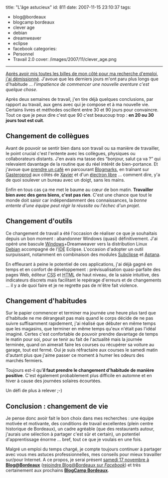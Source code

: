 title: "L'âge astucieux"
id: 811
date: 2007-11-15 23:10:37
tags:
- blog@bordeaux
- blogcamp bordeaux
- clever age
- debian
- dreamweaver
- eclipse
- facebook
categories:
- Personnel
- Travail 2.0
cover: /images/2007/11/clever_age.png
---

[Après avoir mis toutes les billes de mon côté pour ma recherche d'emploi](https://oncletom.io/2007/preparer-optimiser-recherche-emploi/), [j'ai démissionné](https://oncletom.io/2007/lettre-demission/). J'avoue que les derniers jours m'ont paru plus longs que d'habitude ... _l'impatience de commencer une nouvelle aventure c'est quelque chose_.

Après deux semaines de travail, j'en tire déjà quelques conclusions, par rapport au travail, aux gens avec qui je compose et à ma nouvelle vie. Certains livres et méthodes oscillent entre 30 et 90 jours pour convaincre. Tout ce que je peux dire c'est que 90 c'est beaucoup trop : **en 20 ou 30 jours tout est cuit**.

<!--more-->

## Changement de collègues

Avant de pouvoir se sentir bien dans son travail ou sa manière de travailler, le point crucial c'est l'entente avec les collègues, physiques ou collaborateurs distants. J'en avais ma tasse des <q>bonjour, salut ça va ?</q> qui relevaient davantage de la routine que du réel intérêt de bien-portance. Et j'avoue que [prendre un café](http://prendreuncafe.com/blog/) en parcourant [Blogmarks](http://blogmarks.net/), en traînant sur [Gasteroprod](http://www.gasteroprod.com/) aux côtés de [Xavier](http://lacot.org/) et d'un [électron libre](http://www.unelectronlibre.info/) ... comment dire, y'a de quoi soulever un bureau avec un doigt, sans les mains.

Enfin en tous cas ça me met le baume au cœur de bon matin. **Travailler bien avec des gens biens, c'est pas rien**. C'est une chance que tout le monde doit saisir car indépendamment des connaissances, la _bonne entente d'une équipe peut régir la réussite ou l'échec d'un projet_.

## Changement d'outils

Ce changement de travail a été l'occasion de réaliser ce que je souhaitais depuis un bon moment : abandonner Windows (quasi) définitivement. J'ai opéré une bascule [Windows](http://www.perdu.com/)+Dreamweaver vers la distribution Linux [Debian](http://www.debian.org/) accompagné de l'<acronym title="Integrated Development Environment">IDE</acronym> Eclipse. L'occasion d'adopter un outil surpuissant, notamment en combinaison des modules [Subclipse](http://subclipse.tigris.org/) et [Aptana](http://www.aptana.com/).

En effleurant à peine le potentiel de ces applications, j'ai déjà gagné en temps et en confort de développement : prévisualisation quasi-parfaite des pages Web, éditeur <acronym title="Cascading Style Sheet">CSS</acronym> et <acronym title="HyperText Markup Language">HTML</acronym> de haut niveau, de la saisie intuitive, des indicateurs discrets mais facilitant le repérage d'erreurs et de changements ... il y a de quoi faire et je ne regrette pas de m'être fait violence.

## Changement d'habitudes

Sur le papier commencer et terminer ma journée une heure plus tard que d'habitude ne me dérangeait pas mais quand le corps décide de ne pas suivre suffisamment rapidement, j'ai réalisé que débuter en même temps que les magasins, que terminer en même temps qu'eux n'était pas l'idéal imaginé.
Certes c'est confortable de pouvoir prendre davantage de temps le matin pour soi, pour se tenir au fait de l'actualité mais la journée terminée, quand on aimerait faire les courses ou récupérer sa voiture au garage, tout est fermé. Oui je suis réfractaire aux courses le samedi matin d'autant plus que j'aime passer ce moment à humer les odeurs des marchés fermiers.

Toujours est-il qu'**il faut prendre le changement d'habitude de manière positive**. C'est également probablement plus difficile en automne et en hiver à cause des journées solaires écourtées.

Un défi de plus à relever ;-)

## Conclusion : changement de vie

Je pense donc avoir fait le bon choix dans mes recherches : une équipe motivée et motivante, des conditions de travail excellentes (plein centre historique de Bordeaux), un cadre agréable (que des restaurants autour, j'aurais une sélection à partager c'est sûr et certain), un potentiel d'apprentissage énorme ... bref, tout ce que je voulais en une fois.

Malgré un emploi du temps chargé, je compte toujours continuer à partager avec vous mes astuces professionnelles, mes conseils pour mieux travailler sur/pour Internet. A ce propos, je serai présent [samedi 17 novembre à **Blog@Bordeaux**](http://www.thibaut-charron.com/blog/?p=108) ([rejoindre Blog@Bordeaux sur _Facebook_](http://www.facebook.com/event.php?eid=20348741624)) et très certainement aux prochains [**BlogCamp Bordeaux**](http://blogcampbordeaux.blogspot.com/).